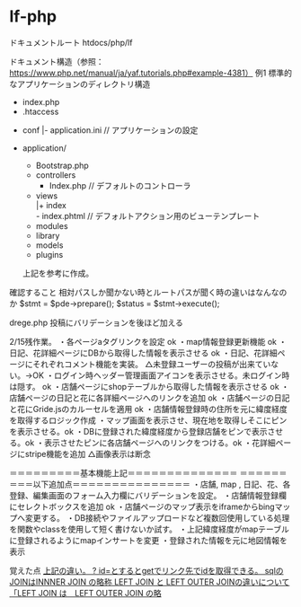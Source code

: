 # lf-php
ドキュメントルート 
htdocs/php/lf

ドキュメント構造（参照：https://www.php.net/manual/ja/yaf.tutorials.php#example-4381）
例1 標準的なアプリケーションのディレクトリ構造

- index.php 
- .htaccess 
+ conf
  |- application.ini // アプリケーションの設定
- application/
  - Bootstrap.php   
  + controllers
     - Index.php // デフォルトのコントローラ
  + views    
     |+ index   
        - index.phtml // デフォルトアクション用のビューテンプレート
  + modules 
  - library
  - models  
  - plugins 

  上記を参考に作成。



確認すること
相対パスしか聞かない時とルートパスが聞く時の違いはなんなのか
$stmt = $pde->prepare();
$status = $stmt->execute();






drege.php
投稿にバリデーションを後ほど加える


2/15残作業。
・各ページaタグリンクを設定 ok
・map情報登録更新機能 ok
・日記、花詳細ページにDBから取得した情報を表示させる ok
・日記、花詳細ページにそれぞれコメント機能を実装。 △未登録ユーザーの投稿が出来ていない。→OK
・ログイン時ヘッダー管理画面アイコンを表示させる。未ログイン時は隠す。 ok
・店舗ページにshopテーブルから取得した情報を表示させる ok
・店舗ページの日記と花に各詳細ページへのリンクを追加 ok
・店舗ページの日記と花にGride.jsのカルーセルを適用 ok
・店舗情報登録時の住所を元に緯度経度を取得するロジック作成
・マップ画面を表示させ、現在地を取得しそこにピンを表示させる。ok
・DBに登録された緯度経度から登録店舗をピンで表示させる。ok
・表示させたピンに各店舗ページへのリンクをつける。ok
・花詳細ページにstripe機能を追加 △画像表示は断念

＝＝＝＝＝＝＝＝＝基本機能上記＝＝＝＝＝＝＝＝＝＝＝＝＝＝
＝＝＝＝＝＝＝＝＝以下追加点＝＝＝＝＝＝＝＝＝＝＝＝＝＝＝
・店舗, map , 日記、花、各登録、編集画面のフォーム入力欄にバリデーションを設定。
・店舗情報登録欄にセレクトボックスを追加 ok
・店舗ページのマップ表示をiframeからbingマップへ変更する。
・DB接続やファイルアップロードなど複数回使用している処理を関数やclassを使用して短く書けないか試す。
・上記緯度経度がmapテーブルに登録されるようにmapインサートを変更
・登録された情報を元に地図情報を表示




覚えた点
 <a href="shop.php/<?= $item['id']; ?>">
 <a href="diaryEdit.php/? id=<?= $images[$i]['id']; ?>">
 上記の違い。
 ? id=とするとgetでリンク先でidを取得できる。
 sqlの
 JOINはINNNER JOIN の略称
LEFT JOIN と LEFT OUTER JOINの違いについて
「LEFT JOIN は　LEFT OUTER JOIN の略